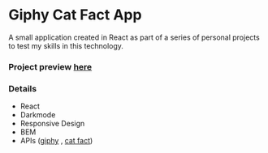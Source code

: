 # Giphy Cat Fact App
A small application created in React as part of a series of personal projects to test my skills in this technology.

### Project preview [here](https://giphy-cat-fact.netlify.app/)

### Details
- React
- Darkmode
- Responsive Design
- BEM
- APIs ([giphy](https://developers.giphy.com/docs/api#quick-start-guide)
, [cat fact](https://catfact.ninja/))
